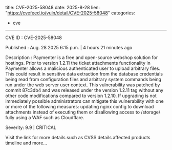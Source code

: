  
title: CVE-2025-58048
date: 2025-8-28
lien: "https://cvefeed.io/vuln/detail/CVE-2025-58048"
categories:
  - cve
---

CVE ID : CVE-2025-58048

Published :  Aug. 28
2025
6:15 p.m. | 4 hours
21 minutes ago

Description : Paymenter is a free and open-source webshop solution for hostings. Prior to version 1.2.11
the ticket attachments functionality in Paymenter allows a malicious authenticated user to upload arbitrary files. This could result in sensitive data extraction from the database
credentials being read from configuration files
and arbitrary system commands being run under the web server user context. This vulnerability was patched by commit 87c3db4 and was released under the version 1.2.11 tag without any other code modifications compared to version 1.2.10. If upgrading is not immediately possible
administrators can mitigate this vulnerability with one or more of the following measures: updating nginx config to download attachments instead of executing them or disallowing access to /storage/ fully using a WAF such as Cloudflare.

Severity: 9.9 | CRITICAL

Visit the link for more details
such as CVSS details
affected products
timeline
and more...
